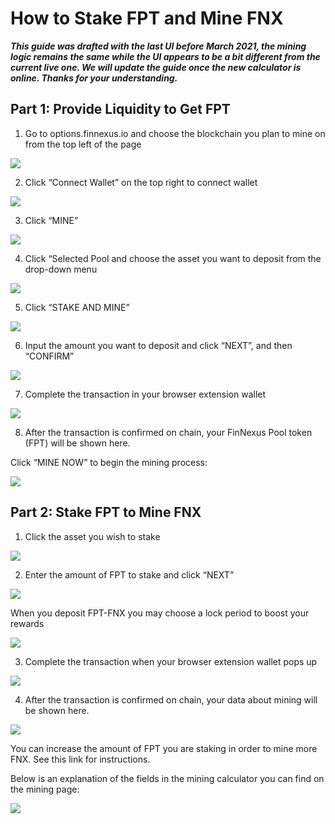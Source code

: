 
# How to Stake FPT and Mine FNX 
***This guide was drafted with the last UI before March 2021, the mining logic remains the same while the UI appears to be a bit different from the current live one. We will update the guide once the new calculator is online. Thanks for your understanding.***

## Part 1: Provide Liquidity to Get FPT

1) Go to options.finnexus.io and choose the blockchain you plan to mine on from the top left of the page  

  ![](https://i.imgur.com/Jr4caHg.png) 

2) Click “Connect Wallet” on the top right to connect wallet  

  ![](https://cdn-images-1.medium.com/max/2000/1*v9kP8MeQfzZ22f4OGLdp8A.png)  


3) Click “MINE”

![](https://i.imgur.com/1ofkTua.png)


4) Click “Selected Pool and choose the asset you want to deposit from the drop-down menu

![](https://i.imgur.com/OehDSTh.png)


5) Click “STAKE AND MINE”

![](https://i.imgur.com/7VxVYgH.png)


6) Input the amount you want to deposit and click “NEXT”, and then “CONFIRM”

![](https://i.imgur.com/iBtP8pJ.png)

7) Complete the transaction in your browser extension wallet

![](https://cdn-images-1.medium.com/max/2000/1*001FnG1yMkGubC9EOU6JCQ.png)

8) After the transaction is confirmed on chain, your FinNexus Pool token (FPT) will be shown here.

Click “MINE NOW” to begin the mining process:


![](https://cdn-images-1.medium.com/max/2000/1*3BMeZ9NMsxkDTupyUPoHzQ.png)

## Part 2: Stake FPT to Mine FNX

1) Click the asset you wish to stake

![](https://cdn-images-1.medium.com/max/2000/1*El20dOSUI0GAjfhoXxvOww.png)

2) Enter the amount of FPT to stake and click “NEXT”

![](https://cdn-images-1.medium.com/max/2098/1*2alWetIu71mg3-x3I9SkkQ.png)



When you deposit FPT-FNX you may choose a lock period to boost your rewards

![](https://cdn-images-1.medium.com/max/2000/1*mi0GSp_V_hRlMz9UJ8HmpQ.png)

3) Complete the transaction when your browser extension wallet pops up

![](https://cdn-images-1.medium.com/max/2000/1*001FnG1yMkGubC9EOU6JCQ.png)

4) After the transaction is confirmed on chain, your data about mining will be shown here.

![](https://cdn-images-1.medium.com/max/2000/1*cVy5KEGSfzn-N73jv5fkYQ.png)

You can increase the amount of FPT you are staking in order to mine more FNX. See this link for instructions.

Below is an explanation of the fields in the mining calculator you can find on the mining page:

![](https://cdn-images-1.medium.com/max/2272/1*bHKDCyrBo0gKwfsYbFEU7Q.png)


